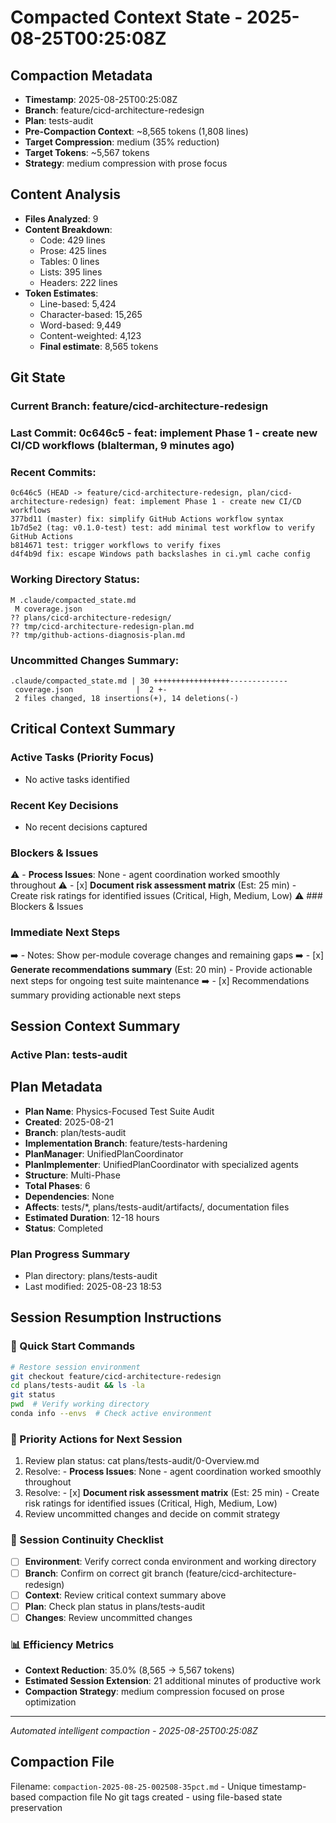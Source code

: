 # Compacted Context State - 2025-08-25T00:25:08Z

## Compaction Metadata
- **Timestamp**: 2025-08-25T00:25:08Z
- **Branch**: feature/cicd-architecture-redesign
- **Plan**: tests-audit
- **Pre-Compaction Context**: ~8,565 tokens (1,808 lines)
- **Target Compression**: medium (35% reduction)
- **Target Tokens**: ~5,567 tokens
- **Strategy**: medium compression with prose focus

## Content Analysis
- **Files Analyzed**: 9
- **Content Breakdown**: 
  - Code: 429 lines
  - Prose: 425 lines  
  - Tables: 0 lines
  - Lists: 395 lines
  - Headers: 222 lines
- **Token Estimates**:
  - Line-based: 5,424
  - Character-based: 15,265
  - Word-based: 9,449
  - Content-weighted: 4,123
  - **Final estimate**: 8,565 tokens

## Git State
### Current Branch: feature/cicd-architecture-redesign
### Last Commit: 0c646c5 - feat: implement Phase 1 - create new CI/CD workflows (blalterman, 9 minutes ago)

### Recent Commits:
```
0c646c5 (HEAD -> feature/cicd-architecture-redesign, plan/cicd-architecture-redesign) feat: implement Phase 1 - create new CI/CD workflows
377bd11 (master) fix: simplify GitHub Actions workflow syntax
1b7d5e2 (tag: v0.1.0-test) test: add minimal test workflow to verify GitHub Actions
b814671 test: trigger workflows to verify fixes
d4f4b9d fix: escape Windows path backslashes in ci.yml cache config
```

### Working Directory Status:
```
M .claude/compacted_state.md
 M coverage.json
?? plans/cicd-architecture-redesign/
?? tmp/cicd-architecture-redesign-plan.md
?? tmp/github-actions-diagnosis-plan.md
```

### Uncommitted Changes Summary:
```
.claude/compacted_state.md | 30 +++++++++++++++++-------------
 coverage.json              |  2 +-
 2 files changed, 18 insertions(+), 14 deletions(-)
```

## Critical Context Summary

### Active Tasks (Priority Focus)
- No active tasks identified

### Recent Key Decisions
- No recent decisions captured

### Blockers & Issues
⚠️ - **Process Issues**: None - agent coordination worked smoothly throughout
⚠️ - [x] **Document risk assessment matrix** (Est: 25 min) - Create risk ratings for identified issues (Critical, High, Medium, Low)
⚠️ ### Blockers & Issues

### Immediate Next Steps
➡️ - Notes: Show per-module coverage changes and remaining gaps
➡️ - [x] **Generate recommendations summary** (Est: 20 min) - Provide actionable next steps for ongoing test suite maintenance
➡️ - [x] Recommendations summary providing actionable next steps

## Session Context Summary

### Active Plan: tests-audit
## Plan Metadata
- **Plan Name**: Physics-Focused Test Suite Audit
- **Created**: 2025-08-21
- **Branch**: plan/tests-audit
- **Implementation Branch**: feature/tests-hardening
- **PlanManager**: UnifiedPlanCoordinator
- **PlanImplementer**: UnifiedPlanCoordinator with specialized agents
- **Structure**: Multi-Phase
- **Total Phases**: 6
- **Dependencies**: None
- **Affects**: tests/*, plans/tests-audit/artifacts/, documentation files
- **Estimated Duration**: 12-18 hours
- **Status**: Completed


### Plan Progress Summary
- Plan directory: plans/tests-audit
- Last modified: 2025-08-23 18:53

## Session Resumption Instructions

### 🚀 Quick Start Commands
```bash
# Restore session environment
git checkout feature/cicd-architecture-redesign
cd plans/tests-audit && ls -la
git status
pwd  # Verify working directory
conda info --envs  # Check active environment
```

### 🎯 Priority Actions for Next Session
1. Review plan status: cat plans/tests-audit/0-Overview.md
2. Resolve: - **Process Issues**: None - agent coordination worked smoothly throughout
3. Resolve: - [x] **Document risk assessment matrix** (Est: 25 min) - Create risk ratings for identified issues (Critical, High, Medium, Low)
4. Review uncommitted changes and decide on commit strategy

### 🔄 Session Continuity Checklist
- [ ] **Environment**: Verify correct conda environment and working directory
- [ ] **Branch**: Confirm on correct git branch (feature/cicd-architecture-redesign)
- [ ] **Context**: Review critical context summary above
- [ ] **Plan**: Check plan status in plans/tests-audit
- [ ] **Changes**: Review uncommitted changes

### 📊 Efficiency Metrics
- **Context Reduction**: 35.0% (8,565 → 5,567 tokens)
- **Estimated Session Extension**: 21 additional minutes of productive work
- **Compaction Strategy**: medium compression focused on prose optimization

---
*Automated intelligent compaction - 2025-08-25T00:25:08Z*

## Compaction File
Filename: `compaction-2025-08-25-002508-35pct.md` - Unique timestamp-based compaction file
No git tags created - using file-based state preservation
